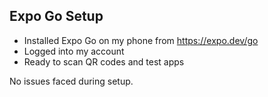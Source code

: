 ## Expo Go Setup

- Installed Expo Go on my phone from https://expo.dev/go
- Logged into my account
- Ready to scan QR codes and test apps

No issues faced during setup.
